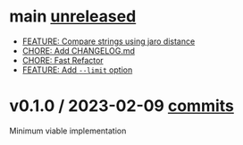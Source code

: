 # main [unreleased](https://github.com/mateusdeap/failure_machine/compare/v0.1.0...main)

- [FEATURE: Compare strings using jaro distance](https://github.com/mateusdeap/failure_machine/pull/5)
- [CHORE: Add CHANGELOG.md](https://github.com/mateusdeap/failure_machine/pull/5)
- [CHORE: Fast Refactor](https://github.com/mateusdeap/failure_machine/pull/4)
- [FEATURE: Add `--limit` option](https://github.com/mateusdeap/failure_machine/pull/9)

# v0.1.0 / 2023-02-09 [commits](https://github.com/mateusdeap/failure_machine/commits/v0.1.0)

Minimum viable implementation